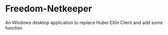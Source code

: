 # Freedom-Netkeeper
An Windows desktop application to replace Hubei EXin Client and add some function
